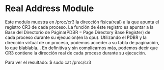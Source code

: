 Real Address Module
===================

Este modulo muestra en /proc/cr3 la dirección física(real) a la que apunta el registro CR3 de cada proceso. La función de éste registro es apuntar a la Base del Directorio de Página(PDBR = Page Directory Base Register) de cada proceso durante su ejecución(en la cpu). Utilizando el PDBR y la dirección virtual de un proceso, podemos acceder a su tabla de paginación, lo que blablabla... En definitiva y sin complicarnos más, podemos decir que CR3 contiene la dirección real de cada proceso durante su ejecución.

Para ver el resultado:
  $ sudo cat /proc/cr3
